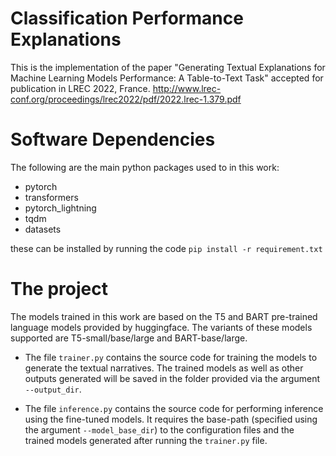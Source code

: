 # Classification Performance Explanations
This is the implementation of the paper "Generating Textual Explanations for Machine Learning Models Performance: A Table-to-Text Task" accepted for publication in LREC 2022, France. http://www.lrec-conf.org/proceedings/lrec2022/pdf/2022.lrec-1.379.pdf 

# Software Dependencies
The following are the main python packages used to in this work:
- pytorch
- transformers
- pytorch_lightning
- tqdm
- datasets

these can be installed by running the code  ``pip install -r requirement.txt`` 

# The project
The models trained in this work are based on the T5 and BART pre-trained language models provided by huggingface. The variants of these models  supported are T5-small/base/large and BART-base/large.  
- The file ``trainer.py`` contains the source code for training the models to generate the textual narratives. The trained models as well as other outputs generated will be saved in the folder provided via the argument ``--output_dir``. 

- The file ``inference.py`` contains the source code for performing inference using the fine-tuned models. It requires the base-path (specified using the argument ``--model_base_dir``) to the  configuration files and the trained models generated after running the ``trainer.py`` file. 

